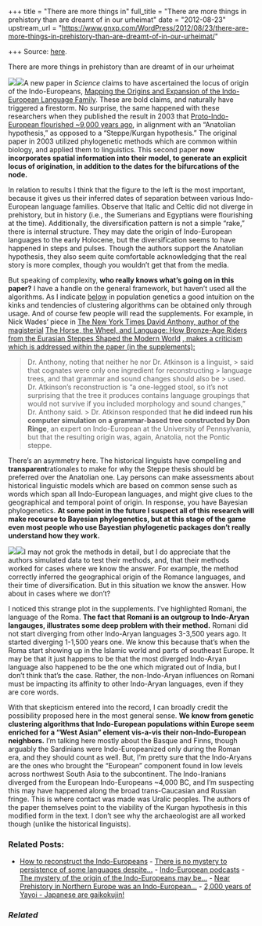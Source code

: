 +++
title = "There are more things in"
full_title = "There are more things in prehistory than are dreamt of in our urheimat"
date = "2012-08-23"
upstream_url = "https://www.gnxp.com/WordPress/2012/08/23/there-are-more-things-in-prehistory-than-are-dreamt-of-in-our-urheimat/"

+++
Source: [here](https://www.gnxp.com/WordPress/2012/08/23/there-are-more-things-in-prehistory-than-are-dreamt-of-in-our-urheimat/).

There are more things in prehistory than are dreamt of in our urheimat

[![](https://i0.wp.com/blogs.discovermagazine.com/gnxp/files/2012/08/ie1.jpg?resize=334%2C611)![](https://i0.wp.com/blogs.discovermagazine.com/gnxp/files/2012/08/ie1.jpg?resize=334%2C611)](https://i0.wp.com/blogs.discovermagazine.com/gnxp/files/2012/08/ie1.jpg)A new paper in *Science* claims to have ascertained the locus of origin of the Indo-Europeans, [Mapping the Origins and Expansion of the Indo-European Language Family](http://www.sciencemag.org/content/337/6097/957.abstract). These are bold claims, and naturally have triggered a firestorm. No surprise, the same happened with these researchers when they published the result in 2003 that [Proto-Indo-European flourished \~9,000 years ago](https://researchspace.auckland.ac.nz/bitstream/handle/2292/10655/nature02029.pdf?sequence=3), in alignment with an “Anatolian hypothesis,” as opposed to a “Steppe/Kurgan hypothesis.” The original paper in 2003 utilized phylogenetic methods which are common within biology, and applied them to linguistics. This second paper **now incorporates spatial information into their model, to generate an explicit locus of origination, in addition to the dates for the bifurcations of the node.**

In relation to results I think that the figure to the left is the most important, because it gives us their inferred dates of separation between various Indo-European language families. Observe that Italic and Celtic did not diverge in prehistory, but in history (i.e., the Sumerians and Egyptians were flourishing at the time). Additionally, the diversification pattern is not a simple “rake,” there is internal structure. They may date the origin of Indo-European languages to the early Holocene, but the diversification seems to have happened in steps and pulses. Though the authors support the Anatolian hypothesis, they also seem quite comfortable acknowledging that the real story is more complex, though you wouldn’t get that from the media.

  
But speaking of complexity, **who really knows what’s going on in this paper?** I have a handle on the general framework, but haven’t used all the algorithms. As I indicate [below](http://blogs.discovermagazine.com/gnxp/2012/08/on-phylogenetic-instrumentalism/) in population genetics a good intuition on the kinks and tendencies of clustering algorithms can be obtained only through usage. And of course few people will read the supplements. For example, in Nick Wades’ piece in [The New York Times David Anthony, author of the magisterial](http://www.nytimes.com/2012/08/24/science/indo-european-languages-originated-in-anatolia-analysis-suggests.html?_r=1&pagewanted=all&pagewanted=print) [The Horse, the Wheel, and Language: How Bronze-Age Riders from the Eurasian Steppes Shaped the Modern World](https://www.amazon.com/exec/obidos/ASIN/0691058873/geneexpressio-20) [, makes a criticism which is addressed within the paper (in the supplements):](http://www.nytimes.com/2012/08/24/science/indo-european-languages-originated-in-anatolia-analysis-suggests.html?_r=1&pagewanted=all&pagewanted=print)

> Dr. Anthony, noting that neither he nor Dr. Atkinson is a linguist, > said that cognates were only one ingredient for reconstructing > language trees, and that grammar and sound changes should also be > used. Dr. Atkinson’s reconstruction is “a one-legged stool, so it’s not surprising that the tree it produces contains language groupings that would not survive if you included morphology and sound changes,” Dr. Anthony said. >
> Dr. Atkinson responded that **he did indeed run his computer simulation on a grammar-based tree constructed by Don Ringe**, an expert on Indo-European at the University of Pennsylvania, but that the resulting origin was, again, Anatolia, not the Pontic steppe.

There’s an asymmetry here. The historical linguists have compelling and **transparent**rationales to make for why the Steppe thesis should be preferred over the Anatolian one. Lay persons can make assessments about historical linguistic models which are based on common sense such as words which span all Indo-European languages, and might give clues to the geographical and temporal point of origin. In response, you have Bayesian phylogenetics. **At some point in the future I suspect all of this research will make recourse to Bayesian phylogenetics, but at this stage of the game even most people who use Bayestian phylogenetic packages don’t really understand how they work.**

[![](https://i0.wp.com/blogs.discovermagazine.com/gnxp/files/2012/08/ie.jpg?resize=350%2C382)![](https://i0.wp.com/blogs.discovermagazine.com/gnxp/files/2012/08/ie.jpg?resize=350%2C382)](https://i0.wp.com/blogs.discovermagazine.com/gnxp/files/2012/08/ie.jpg)I may not grok the methods in detail, but I do appreciate that the authors simulated data to test their methods, and, that their methods worked for cases where we know the answer. For example, the method correctly inferred the geographical origin of the Romance languages, and their time of diversification. But in this situation we know the answer. How about in cases where we don’t?

I noticed this strange plot in the supplements. I’ve highlighted Romani, the language of the Roma. **The fact that Romani is an outgroup to Indo-Aryan langauges, illustrates some deep problem with their method.** Romani did not start diverging from other Indo-Aryan languages 3-3,500 years ago. It started diverging 1-1,500 years one. We know this because that’s when the Roma start showing up in the Islamic world and parts of southeast Europe. It may be that it just happens to be that the most diverged Indo-Aryan language also happened to be the one which migrated out of India, but I don’t think that’s the case. Rather, the non-Indo-Aryan influences on Romani must be impacting its affinity to other Indo-Aryan languages, even if they are core words.

With that skepticism entered into the record, I can broadly credit the possibility proposed here in the most general sense. **We know from genetic clustering algorithms that Indo-European populations within Europe seem enriched for a “West Asian” element vis-a-vis their non-Indo-European neighbors.** I’m talking here mostly about the Basque and Finns, though arguably the Sardinians were Indo-Europeanized only during the Roman era, and they should count as well. But, I’m pretty sure that the Indo-Aryans are the ones who brought the “European” component found in low levels across northwest South Asia to the subcontinent. The Indo-Iranians diverged from the European Indo-Europeans \~4,000 BC, and I’m suspecting this may have happened along the broad trans-Caucasian and Russian fringe. This is where contact was made was Uralic peoples. The authors of the paper themselves point to the viability of the Kurgan hypothesis in this modified form in the text. I don’t see why the archaeologist are all worked though (unlike the historical linguists).

### Related Posts:

- [How to reconstruct the
  Indo-Europeans](https://www.gnxp.com/WordPress/2011/12/16/how-to-reconstruct-the-indo-europeans/) - [There is no mystery to persistence of some languages
  despite…](https://www.gnxp.com/WordPress/2021/09/26/there-is-no-mystery-to-persistence-of-some-languages-despite-gene-flow/) - [Indo-European
  podcasts](https://www.gnxp.com/WordPress/2021/10/07/indo-european-podcasts/) - [The mystery of the origin of the Indo-Europeans may
  be…](https://www.gnxp.com/WordPress/2012/07/01/the-mystery-of-the-origin-of-the-indo-europeans-may-be-solved-within-the-next-2-years/) - [Near Prehistory in Northern Europe was an
  Indo-European…](https://www.gnxp.com/WordPress/2017/11/12/near-prehistory-in-northern-europe-was-an-indo-european-world/) - [2,000 years of Yayoi - Japanese are
  gaikokujin!](https://www.gnxp.com/WordPress/2011/05/04/2000-years-of-yayoi-japanese-are-gaikokujin/)

### *Related*

[](https://www.addtoany.com/add_to/facebook?linkurl=https%3A%2F%2Fwww.gnxp.com%2FWordPress%2F2012%2F08%2F23%2Fthere-are-more-things-in-prehistory-than-are-dreamt-of-in-our-urheimat%2F&linkname=There%20are%20more%20things%20in%20prehistory%20than%20are%20dreamt%20of%20in%20our%20urheimat "Facebook")[](https://www.addtoany.com/add_to/twitter?linkurl=https%3A%2F%2Fwww.gnxp.com%2FWordPress%2F2012%2F08%2F23%2Fthere-are-more-things-in-prehistory-than-are-dreamt-of-in-our-urheimat%2F&linkname=There%20are%20more%20things%20in%20prehistory%20than%20are%20dreamt%20of%20in%20our%20urheimat "Twitter")[](https://www.addtoany.com/add_to/email?linkurl=https%3A%2F%2Fwww.gnxp.com%2FWordPress%2F2012%2F08%2F23%2Fthere-are-more-things-in-prehistory-than-are-dreamt-of-in-our-urheimat%2F&linkname=There%20are%20more%20things%20in%20prehistory%20than%20are%20dreamt%20of%20in%20our%20urheimat "Email")[](https://www.addtoany.com/share)
